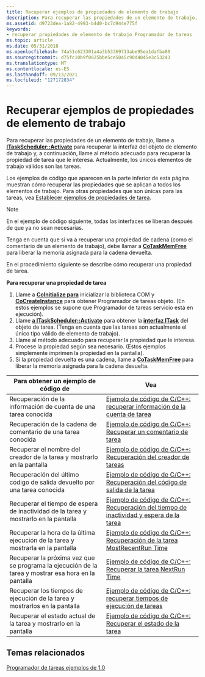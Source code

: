 ```yaml
---
title: Recuperar ejemplos de propiedades de elemento de trabajo
description: Para recuperar las propiedades de un elemento de trabajo, llame a ITaskScheduler Activate para recuperar la interfaz del objeto de elemento de trabajo y, a continuación, llame al método adecuado para recuperar la propiedad de tarea que le interesa.
ms.assetid: d9723dea-1a82-4993-b4d0-bc7d944e775f
keywords:
- recuperar propiedades de elemento de trabajo Programador de tareas
ms.topic: article
ms.date: 05/31/2018
ms.openlocfilehash: 74a51c623301a4a3b53369713abe95ea1dafba80
ms.sourcegitcommit: d75fc10b9f0825bbe5ce5045c90d4045e3c53243
ms.translationtype: MT
ms.contentlocale: es-ES
ms.lasthandoff: 09/13/2021
ms.locfileid: "127172834"
---
```

# <a name="retrieving-work-item-property-examples"></a>Recuperar ejemplos de propiedades de elemento de trabajo

Para recuperar las propiedades de un elemento de trabajo, llame a [**ITaskScheduler::Activate**](/windows/desktop/api/Mstask/nf-mstask-itaskscheduler-activate) para recuperar la interfaz del objeto de elemento de trabajo y, a continuación, llame al método adecuado para recuperar la propiedad de tarea que le interesa. Actualmente, los únicos elementos de trabajo válidos son las tareas.

Los ejemplos de código que aparecen en la parte inferior de esta página muestran cómo recuperar las propiedades que se aplican a todos los elementos de trabajo. Para otras propiedades que son únicas para las tareas, vea [Establecer ejemplos de propiedades de tarea](setting-task-property-examples.md).

> [!Note]  
> En el ejemplo de código siguiente, todas las interfaces se liberan después de que ya no sean necesarias.

 

Tenga en cuenta que si va a recuperar una propiedad de cadena (como el comentario de un elemento de trabajo), debe llamar a [**CoTaskMemFree**](/windows/win32/api/combaseapi/nf-combaseapi-cotaskmemfree) para liberar la memoria asignada para la cadena devuelta.

En el procedimiento siguiente se describe cómo recuperar una propiedad de tarea.

**Para recuperar una propiedad de tarea**

1.  Llame a [**CoInitialize para**](/windows/win32/api/objbase/nf-objbase-coinitialize) inicializar la biblioteca COM y [**CoCreateInstance**](/windows/win32/api/combaseapi/nf-combaseapi-cocreateinstance) para obtener Programador de tareas objeto. (En estos ejemplos se supone que Programador de tareas servicio está en ejecución).
2.  Llame [**a ITaskScheduler::Activate**](/windows/desktop/api/Mstask/nf-mstask-itaskscheduler-activate) para obtener la [**interfaz ITask**](/windows/desktop/api/Mstask/nn-mstask-itask) del objeto de tarea. (Tenga en cuenta que las tareas son actualmente el único tipo válido de elemento de trabajo).
3.  Llame al método adecuado para recuperar la propiedad que le interesa.
4.  Procese la propiedad según sea necesario. (Estos ejemplos simplemente imprimen la propiedad en la pantalla).
5.  Si la propiedad devuelta es una cadena, llame a [**CoTaskMemFree**](/windows/win32/api/combaseapi/nf-combaseapi-cotaskmemfree) para liberar la memoria asignada para la cadena devuelta.



| Para obtener un ejemplo de código de                                                                        | Vea                                                                                                                       |
|----------------------------------------------------------------------------------------------|---------------------------------------------------------------------------------------------------------------------------|
| Recuperación de la información de cuenta de una tarea conocida                                           | [Ejemplo de código de C/C++: recuperar información de la cuenta de tarea](c-c-code-example-retrieving-task-account-information.md)       |
| Recuperación de la cadena de comentario de una tarea conocida                                                | [Ejemplo de código de C/C++: Recuperar un comentario de tarea](c-c-code-example-retrieving-a-task-comment.md)                           |
| Recuperar el nombre del creador de la tarea y mostrarlo en la pantalla               | [Ejemplo de código de C/C++: Recuperación del creador de tareas](c-c-code-example-retrieving-the-task-creator.md)                       |
| Recuperación del último código de salida devuelto por una tarea conocida                                       | [Ejemplo de código de C/C++: Recuperación del código de salida de la tarea](c-c-code-example-retrieving-task-exit-code.md)                           |
| Recuperar el tiempo de espera de inactividad de la tarea y mostrarlo en la pantalla                    | [Ejemplo de código de C/C++: Recuperación del tiempo de inactividad y espera de la tarea](c-c-code-example-retrieving-task-idle-wait-time.md)                 |
| Recuperar la hora de la última ejecución de la tarea y mostrarla en la pantalla                    | [Ejemplo de código de C/C++: Recuperación de la tarea MostRecentRun Time](c-c-code-example-retrieving-the-task-mostrecentrun-time.md) |
| Recuperar la próxima vez que se programa la ejecución de la tarea y mostrar esa hora en la pantalla | [Ejemplo de código de C/C++: Recuperar la tarea NextRun Time](c-c-code-example-retrieving-the-task-nextrun-time.md)             |
| Recuperar los tiempos de ejecución de la tarea y mostrarlos en la pantalla                       | [Ejemplo de código de C/C++: recuperar tiempos de ejecución de tareas](c-c-code-example-retrieving-task-run-times.md)                           |
| Recuperar el estado actual de la tarea y mostrarlo en la pantalla                    | [Ejemplo de código de C/C++: Recuperar el estado de la tarea](c-c-code-example-retrieving-task-status.md)                                 |



 

## <a name="related-topics"></a>Temas relacionados

<dl> <dt>

[Programador de tareas ejemplos de 1.0](task-scheduler-1-0-examples.md)
</dt> </dl>

 

 